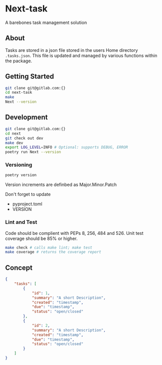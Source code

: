 # Next-task

A barebones task management solution

## About
Tasks are stored in a json file stored in the users Home directory `.tasks.json`. This file is updated and managed by various functions within the package.

## Getting Started

```bash
git clone git@gitlab.com:{}
cd next-task
make 
Next --version
```

## Development

```bash
git clone git@gitlab.com:{}
cd next
git check out dev
make dev
export LOG_LEVEL=INFO # Optional: supports DEBUG, ERROR
poetry run Next --version
```

### Versioning

```bash
poetry version
```

Version increments are definbed as Major.Minor.Patch

Don't forget to update
- pyproject.toml
- VERSION

### Lint and Test

Code should be complient with PEPs 8, 256, 484 and 526.
Unit test coverage should be 85% or higher.

```bash
make check # calls make lint; make test
make coverage # returns the coverage report
```

## Concept

```json
{
    "tasks": [
        {
            "id": 1,
            "summary": "A short Description",
            "created": "timestamp",
            "due": "timestamp",
            "status": "open/closed"
        },
        {
            "id": 2,
            "summary": "A short Description",
            "created": "timestamp",
            "due": "timestamp",
            "status": "open/closed"
        }
    ]
}
```